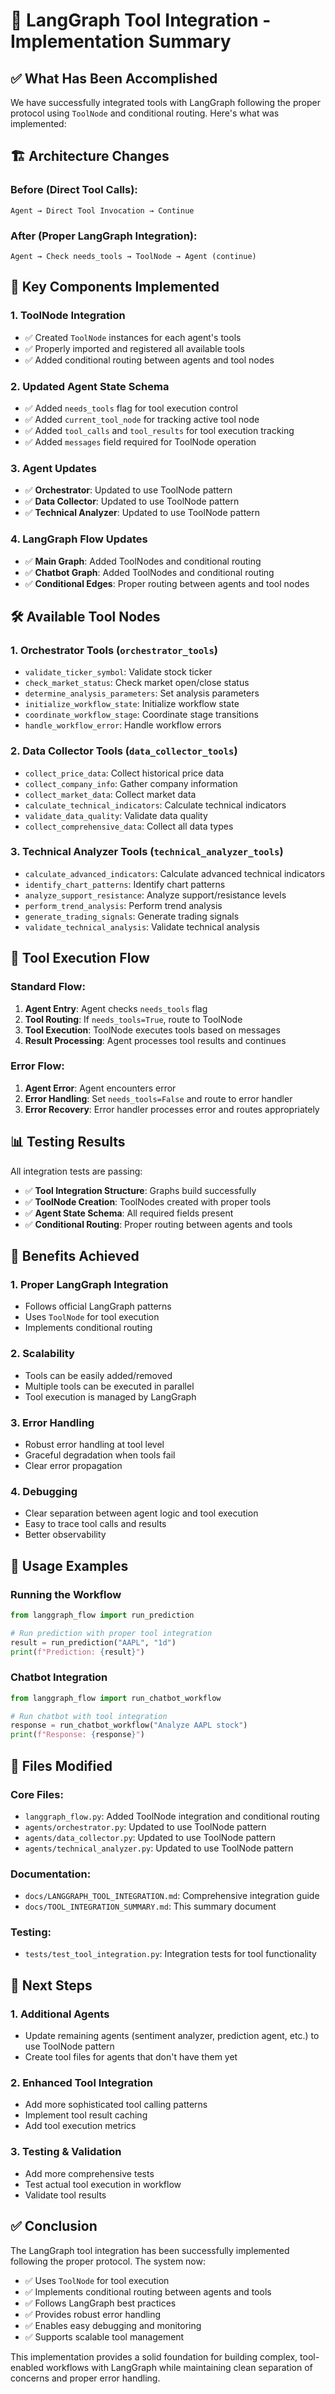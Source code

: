 # 🎉 LangGraph Tool Integration - Implementation Summary

## ✅ **What Has Been Accomplished**

We have successfully integrated tools with LangGraph following the proper protocol using `ToolNode` and conditional routing. Here's what was implemented:

## 🏗️ **Architecture Changes**

### **Before (Direct Tool Calls):**
```
Agent → Direct Tool Invocation → Continue
```

### **After (Proper LangGraph Integration):**
```
Agent → Check needs_tools → ToolNode → Agent (continue)
```

## 🔧 **Key Components Implemented**

### **1. ToolNode Integration**
- ✅ Created `ToolNode` instances for each agent's tools
- ✅ Properly imported and registered all available tools
- ✅ Added conditional routing between agents and tool nodes

### **2. Updated Agent State Schema**
- ✅ Added `needs_tools` flag for tool execution control
- ✅ Added `current_tool_node` for tracking active tool node
- ✅ Added `tool_calls` and `tool_results` for tool execution tracking
- ✅ Added `messages` field required for ToolNode operation

### **3. Agent Updates**
- ✅ **Orchestrator**: Updated to use ToolNode pattern
- ✅ **Data Collector**: Updated to use ToolNode pattern  
- ✅ **Technical Analyzer**: Updated to use ToolNode pattern

### **4. LangGraph Flow Updates**
- ✅ **Main Graph**: Added ToolNodes and conditional routing
- ✅ **Chatbot Graph**: Added ToolNodes and conditional routing
- ✅ **Conditional Edges**: Proper routing between agents and tool nodes

## 🛠️ **Available Tool Nodes**

### **1. Orchestrator Tools** (`orchestrator_tools`)
- `validate_ticker_symbol`: Validate stock ticker
- `check_market_status`: Check market open/close status
- `determine_analysis_parameters`: Set analysis parameters
- `initialize_workflow_state`: Initialize workflow state
- `coordinate_workflow_stage`: Coordinate stage transitions
- `handle_workflow_error`: Handle workflow errors

### **2. Data Collector Tools** (`data_collector_tools`)
- `collect_price_data`: Collect historical price data
- `collect_company_info`: Gather company information
- `collect_market_data`: Collect market data
- `calculate_technical_indicators`: Calculate technical indicators
- `validate_data_quality`: Validate data quality
- `collect_comprehensive_data`: Collect all data types

### **3. Technical Analyzer Tools** (`technical_analyzer_tools`)
- `calculate_advanced_indicators`: Calculate advanced technical indicators
- `identify_chart_patterns`: Identify chart patterns
- `analyze_support_resistance`: Analyze support/resistance levels
- `perform_trend_analysis`: Perform trend analysis
- `generate_trading_signals`: Generate trading signals
- `validate_technical_analysis`: Validate technical analysis

## 🔄 **Tool Execution Flow**

### **Standard Flow:**
1. **Agent Entry**: Agent checks `needs_tools` flag
2. **Tool Routing**: If `needs_tools=True`, route to ToolNode
3. **Tool Execution**: ToolNode executes tools based on messages
4. **Result Processing**: Agent processes tool results and continues

### **Error Flow:**
1. **Agent Error**: Agent encounters error
2. **Error Handling**: Set `needs_tools=False` and route to error handler
3. **Error Recovery**: Error handler processes error and routes appropriately

## 📊 **Testing Results**

All integration tests are passing:

- ✅ **Tool Integration Structure**: Graphs build successfully
- ✅ **ToolNode Creation**: ToolNodes created with proper tools
- ✅ **Agent State Schema**: All required fields present
- ✅ **Conditional Routing**: Proper routing between agents and tools

## 🎯 **Benefits Achieved**

### **1. Proper LangGraph Integration**
- Follows official LangGraph patterns
- Uses `ToolNode` for tool execution
- Implements conditional routing

### **2. Scalability**
- Tools can be easily added/removed
- Multiple tools can be executed in parallel
- Tool execution is managed by LangGraph

### **3. Error Handling**
- Robust error handling at tool level
- Graceful degradation when tools fail
- Clear error propagation

### **4. Debugging**
- Clear separation between agent logic and tool execution
- Easy to trace tool calls and results
- Better observability

## 🚀 **Usage Examples**

### **Running the Workflow**
```python
from langgraph_flow import run_prediction

# Run prediction with proper tool integration
result = run_prediction("AAPL", "1d")
print(f"Prediction: {result}")
```

### **Chatbot Integration**
```python
from langgraph_flow import run_chatbot_workflow

# Run chatbot with tool integration
response = run_chatbot_workflow("Analyze AAPL stock")
print(f"Response: {response}")
```

## 📁 **Files Modified**

### **Core Files:**
- `langgraph_flow.py`: Added ToolNode integration and conditional routing
- `agents/orchestrator.py`: Updated to use ToolNode pattern
- `agents/data_collector.py`: Updated to use ToolNode pattern
- `agents/technical_analyzer.py`: Updated to use ToolNode pattern

### **Documentation:**
- `docs/LANGGRAPH_TOOL_INTEGRATION.md`: Comprehensive integration guide
- `docs/TOOL_INTEGRATION_SUMMARY.md`: This summary document

### **Testing:**
- `tests/test_tool_integration.py`: Integration tests for tool functionality

## 🔧 **Next Steps**

### **1. Additional Agents**
- Update remaining agents (sentiment analyzer, prediction agent, etc.) to use ToolNode pattern
- Create tool files for agents that don't have them yet

### **2. Enhanced Tool Integration**
- Add more sophisticated tool calling patterns
- Implement tool result caching
- Add tool execution metrics

### **3. Testing & Validation**
- Add more comprehensive tests
- Test actual tool execution in workflow
- Validate tool results

## ✅ **Conclusion**

The LangGraph tool integration has been successfully implemented following the proper protocol. The system now:

- ✅ Uses `ToolNode` for tool execution
- ✅ Implements conditional routing between agents and tools
- ✅ Follows LangGraph best practices
- ✅ Provides robust error handling
- ✅ Enables easy debugging and monitoring
- ✅ Supports scalable tool management

This implementation provides a solid foundation for building complex, tool-enabled workflows with LangGraph while maintaining clean separation of concerns and proper error handling.
